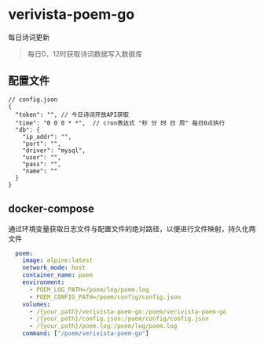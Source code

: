# verivista-poem-go
每日诗词更新
> 每日0、12时获取诗词数据写入数据库

## 配置文件
```json5
// config.json
{
  "token": "", // 今日诗词开放API获取
  "time": "0 0 0 * *",  // cron表达式 "秒 分 时 日 周" 每日0点执行
  "db": {
    "ip_addr": "",
    "port": "",
    "driver": "mysql",
    "user": "",
    "pass": "",
    "name": ""
  }
}
```

## docker-compose
通过环境变量获取日志文件与配置文件的绝对路径，以便进行文件映射，持久化两文件
```yaml
  poem:
    image: alpine:latest
    network_mode: host
    container_name: poem
    environment:
      - POEM_LOG_PATH=/poem/log/poem.log
      - POEM_CONFIG_PATH=/poem/config/config.json
    volumes:
      - /{your_path}/verivista-poem-go:/poem/verivista-poem-go
      - /{your_path}/config.json:/poem/config/config.json
      - /{your_path}/poem.log:/poem/log/poem.log
    command: ["/poem/verivista-poem-go"]
```